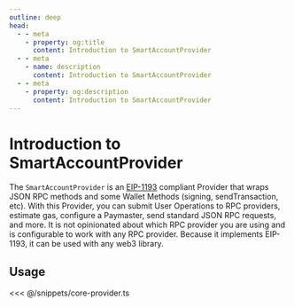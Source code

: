 ```yaml
---
outline: deep
head:
  - - meta
    - property: og:title
      content: Introduction to SmartAccountProvider
  - - meta
    - name: description
      content: Introduction to SmartAccountProvider
  - - meta
    - property: og:description
      content: Introduction to SmartAccountProvider
---
```


# Introduction to SmartAccountProvider

The `SmartAccountProvider` is an [EIP-1193](https://eips.ethereum.org/EIPS/eip-1193) compliant Provider that wraps JSON RPC methods and some Wallet Methods (signing, sendTransaction, etc). With this Provider, you can submit User Operations to RPC providers, estimate gas, configure a Paymaster, send standard JSON RPC requests, and more. It is not opinionated about which RPC provider you are using and is configurable to work with any RPC provider. Because it implements EIP-1193, it can be used with any web3 library.

## Usage

<<< @/snippets/core-provider.ts
